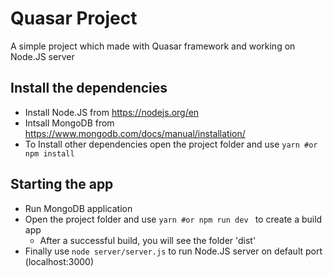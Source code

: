 # Quasar Project
A simple project which made with Quasar framework and working on Node.JS server

## Install the dependencies
- Install Node.JS from https://nodejs.org/en
- Intsall MongoDB from https://www.mongodb.com/docs/manual/installation/
- To Install other dependencies open the project folder and use ```yarn #or npm install ```

## Starting the app
- Run MongoDB application
- Open the project folder and use ```yarn #or npm run dev ``` to create a build app
  - After a successful build, you will see the folder 'dist'
- Finally use ```node server/server.js``` to run Node.JS server on default port (localhost:3000)
